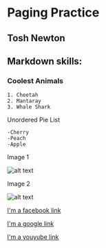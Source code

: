 # Paging Practice

## Tosh Newton

## Markdown skills:

### Coolest Animals

	1. Cheetah
	2. Mantaray
	3. Whale Shark

Unordered Pie List

	-Cherry
	-Peach
	-Apple


Image 1

![alt text](http://www.enzospizzashack.com/images/box1.jpg  "Pizza!")

Image 2

![alt text](https://www.wholefoodsmarket.com/sites/default/files/styles/header_recipe/public/media/1138-1.jpg?itok=e5x91VQk   "Text 2")


[I'm a facebook link](https://www.facebook.com)

[I'm a google link](https://www.google.com)

[I'm a youyube link](https://www.youtube.com)

